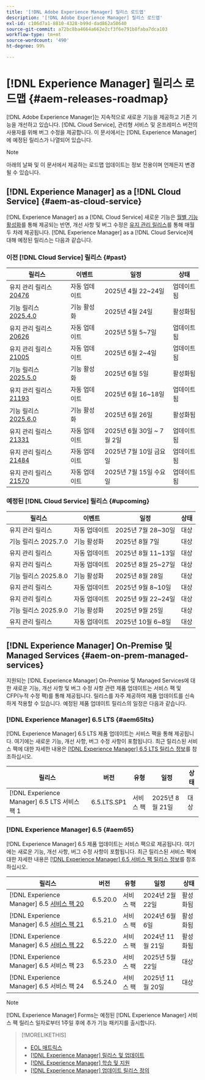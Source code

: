 ```yaml
---
title: '[!DNL Adobe Experience Manager] 릴리스 로드맵'
description: '[!DNL Adobe Experience Manager] 릴리스 로드맵'
exl-id: c106d7a1-8810-4328-b99d-dad862a50640
source-git-commit: a72bc8ba4664a662e2cf3f6e791b8faba7dca103
workflow-type: tm+mt
source-wordcount: '490'
ht-degree: 99%

---
```



# [!DNL Experience Manager] 릴리스 로드맵 {#aem-releases-roadmap}

[!DNL Adobe Experience Manager]는 지속적으로 새로운 기능을 제공하고 기존 기능을 개선하고 있습니다. [!DNL Cloud Service], 관리형 서비스 및 온프레미스 버전의 사용자를 위해 버그 수정을 제공합니다. 이 문서에서는 [!DNL Experience Manager]에 예정된 릴리스가 나열되어 있습니다.

>[!NOTE]
>
>아래의 날짜 및 이 문서에서 제공하는 로드맵 업데이트는 정보 전용이며 언제든지 변경될 수 있습니다.

## [!DNL Experience Manager] as a [!DNL Cloud Service] {#aem-as-cloud-service}

[!DNL Experience Manager] as a [!DNL Cloud Service] 새로운 기능은 [월별 기능 활성화](https://experienceleague.adobe.com/ko/docs/experience-manager-cloud-service/content/release-notes/release-notes/release-notes-current)를 통해 제공되는 반면, 개선 사항 및 버그 수정은 [유지 관리 릴리스](https://experienceleague.adobe.com/ko/docs/experience-manager-cloud-service/content/release-notes/maintenance/latest)를 통해 매월 두 차례 제공됩니다.
[!DNL Experience Manager] as a [!DNL Cloud Service]에 대해 예정된 릴리스는 다음과 같습니다.

### 이전 [!DNL Cloud Service] 릴리스 {#past}

| 릴리스 | 이벤트 | 일정 | 상태 |
|---|---|---|---|
| 유지 관리 릴리스 [20476](https://experienceleague.adobe.com/ko/docs/experience-manager-cloud-service/content/release-notes/maintenance/2025/2025-4-0#20476) | 자동 업데이트 | 2025년 4월 22~24일 | 업데이트됨 |
| 기능 릴리스 [2025.4.0](https://experienceleague.adobe.com/ko/docs/experience-manager-cloud-service/content/release-notes/release-notes/2025/release-notes-2025-4-0) | 기능 활성화 | 2025년 4월 24일 | 활성화됨 |
| 유지 관리 릴리스 [20626](https://experienceleague.adobe.com/ko/docs/experience-manager-cloud-service/content/release-notes/maintenance/2025/2025-5-0#20626) | 자동 업데이트 | 2025년 5월 5~7일 | 업데이트됨 |
| 유지 관리 릴리스 [21005](https://experienceleague.adobe.com/ko/docs/experience-manager-cloud-service/content/release-notes/maintenance/2025/2025-5-0#21005) | 자동 업데이트 | 2025년 6월 2~4일 | 업데이트됨 |
| 기능 릴리스 [2025.5.0](https://experienceleague.adobe.com/ko/docs/experience-manager-cloud-service/content/release-notes/release-notes/2025/release-notes-2025-5-0) | 기능 활성화 | 2025년 6월 5일 | 활성화됨 |
| 유지 관리 릴리스 [21193](https://experienceleague.adobe.com/ko/docs/experience-manager-cloud-service/content/release-notes/maintenance/2025/2025-6-0) | 자동 업데이트 | 2025년 6월 16~18일 | 업데이트됨 |
| 기능 릴리스 [2025.6.0](https://experienceleague.adobe.com/ko/docs/experience-manager-cloud-service/content/release-notes/release-notes/release-notes-current) | 기능 활성화 | 2025년 6월 26일 | 활성화됨 |
| 유지 관리 릴리스 [21331](https://experienceleague.adobe.com/ko/docs/experience-manager-cloud-service/content/release-notes/maintenance/2025/2025-7-0#21331) | 자동 업데이트 | 2025년 6월 30일 ~ 7월 2일 | 업데이트됨 |
| 유지 관리 릴리스 [21484](https://experienceleague.adobe.com/en/docs/experience-manager-cloud-service/content/release-notes/maintenance/2025/2025-7-0#21484) | 자동 업데이트 | 2025년 7월 10일 금요일 | 업데이트됨 |
| 유지 관리 릴리스 [21570](https://experienceleague.adobe.com/ko/docs/experience-manager-cloud-service/content/release-notes/maintenance/latest) | 자동 업데이트 | 2025년 7월 15일 수요일 | 업데이트됨 |

### 예정된 [!DNL Cloud Service] 릴리스 {#upcoming}

| 릴리스 | 이벤트 | 일정 | 상태 |
|---|---|---|---|
| 유지 관리 릴리스 | 자동 업데이트 | 2025년 7월 28~30일 | 대상 |
| 기능 릴리스 2025.7.0 | 기능 활성화 | 2025년 8월 7일 | 대상 |
| 유지 관리 릴리스 | 자동 업데이트 | 2025년 8월 11~13일 | 대상 |
| 유지 관리 릴리스 | 자동 업데이트 | 2025년 8월 25~27일 | 대상 |
| 기능 릴리스 2025.8.0 | 기능 활성화 | 2025년 8월 28일 | 대상 |
| 유지 관리 릴리스 | 자동 업데이트 | 2025년 9월 8~10일 | 대상 |
| 유지 관리 릴리스 | 자동 업데이트 | 2025년 9월 22~24일 | 대상 |
| 기능 릴리스 2025.9.0 | 기능 활성화 | 2025년 9월 25일 | 대상 |
| 유지 관리 릴리스 | 자동 업데이트 | 2025년 10월 6~8일 | 대상 |

## [!DNL Experience Manager] On-Premise 및 Managed Services {#aem-on-prem-managed-services}

지원되는 [!DNL Experience Manager] On-Premise 및 Managed Services에 대한 새로운 기능, 개선 사항 및 버그 수정 사항 관련 제품 업데이트는 서비스 팩 및 CFP(누적 수정 팩)를 통해 제공됩니다. 릴리스를 자주 제공하여 제품 업데이트를 신속하게 적용할 수 있습니다. 예정된 제품 업데이트 릴리스의 일정은 다음과 같습니다.

### [!DNL Experience Manager] 6.5 LTS {#aem65lts}

[!DNL Experience Manager] 6.5 LTS 제품 업데이트는 서비스 팩을 통해 제공됩니다. 여기에는 새로운 기능, 개선 사항, 버그 수정 사항이 포함됩니다. 최근 릴리스된 서비스 팩에 대한 자세한 내용은 [[!DNL Experience Manager] 6.5 LTS 릴리스 정보](https://experienceleague.adobe.com/ko/docs/experience-manager-65-lts/content/release-notes/release-notes)를 참조하십시오.

| 릴리스 | 버전 | 유형 | 일정 | 상태 |
|---|---|---|---|---|
| [!DNL Experience Manager] 6.5 LTS 서비스 팩 1 | 6.5.LTS.SP1 | 서비스 팩 | 2025년 8월 21일 | 대상 |

### [!DNL Experience Manager] 6.5 {#aem65}

[!DNL Experience Manager] 6.5 제품 업데이트는 서비스 팩으로 제공됩니다. 여기에는 새로운 기능, 개선 사항, 버그 수정 사항이 포함됩니다. 최근 릴리스된 서비스 팩에 대한 자세한 내용은 [[!DNL Experience Manager] 6.5 서비스 팩 릴리스 정보](https://experienceleague.adobe.com/ko/docs/experience-manager-65/content/release-notes/release-notes)를 참조하십시오.

| 릴리스 | 버전 | 유형 | 일정 | 상태 |
|---|---|---|---|---|
| [!DNL Experience Manager] 6.5 [서비스 팩 20](https://experienceleague.adobe.com/ko/docs/experience-manager-65/content/release-notes/service-pack/6-5-20) | 6.5.20.0 | 서비스 팩 | 2024년 2월 22일 | 활성화됨 |
| [!DNL Experience Manager] 6.5 [서비스 팩 21](https://experienceleague.adobe.com/ko/docs/experience-manager-65/content/release-notes/service-pack/6-5-21) | 6.5.21.0 | 서비스 팩 | 2024년 6월 6일 | 활성화됨 |
| [!DNL Experience Manager] 6.5 [서비스 팩 22](https://experienceleague.adobe.com/ko/docs/experience-manager-65/content/release-notes/release-notes) | 6.5.22.0 | 서비스 팩 | 2024년 11월 21일 | 활성화됨 |
| [!DNL Experience Manager] 6.5 서비스 팩 23 | 6.5.23.0 | 서비스 팩 | 2025년 5월 22일 | 대상 |
| [!DNL Experience Manager] 6.5 서비스 팩 24 | 6.5.24.0 | 서비스 팩 | 2025년 11월 20일 | 대상 |

>[!NOTE]
>
>[!DNL Experience Manager] Forms는 예정된 [!DNL Experience Manager] 서비스 팩 릴리스 일자로부터 1주일 후에 추가 기능 패키지를 출시합니다.

>[!MORELIKETHIS]
>
>* [EOL 매트릭스](https://helpx.adobe.com/kr/support/programs/eol-matrix.html)
>* [[!DNL Experience Manager] 릴리스 및 업데이트](https://experienceleague.adobe.com/ko/docs/experience-manager-release-information/aem-release-updates/aem-releases-updates)
>* [[!DNL Experience Manager] 학습 및 지원](https://experienceleague.adobe.com/ko/docs/experience-manager-cloud-service)
>* [[!DNL Experience Manager] 업데이트 릴리스 정의](/help/using/update-release-vehicle-definitions.md)
